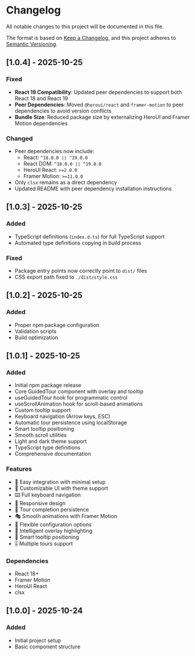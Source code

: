 # Changelog

All notable changes to this project will be documented in this file.

The format is based on [Keep a Changelog](https://keepachangelog.com/en/1.0.0/),
and this project adheres to [Semantic Versioning](https://semver.org/spec/v2.0.0.html).

## [1.0.4] - 2025-10-25

### Fixed
- **React 19 Compatibility**: Updated peer dependencies to support both React 18 and React 19
- **Peer Dependencies**: Moved `@heroui/react` and `framer-motion` to peer dependencies to avoid version conflicts
- **Bundle Size**: Reduced package size by externalizing HeroUI and Framer Motion dependencies

### Changed
- Peer dependencies now include:
  - React: `^18.0.0 || ^19.0.0`
  - React DOM: `^18.0.0 || ^19.0.0`
  - HeroUI React: `>=2.0.0`
  - Framer Motion: `>=11.0.0`
- Only `clsx` remains as a direct dependency
- Updated README with peer dependency installation instructions

## [1.0.3] - 2025-10-25

### Added
- TypeScript definitions (`index.d.ts`) for full TypeScript support
- Automated type definitions copying in build process

### Fixed
- Package entry points now correctly point to `dist/` files
- CSS export path fixed to `./dist/style.css`

## [1.0.2] - 2025-10-25

### Added
- Proper npm package configuration
- Validation scripts
- Build optimization

## [1.0.1] - 2025-10-25

### Added
- Initial npm package release
- Core GuidedTour component with overlay and tooltip
- useGuidedTour hook for programmatic control
- useScrollAnimation hook for scroll-based animations
- Custom tooltip support
- Keyboard navigation (Arrow keys, ESC)
- Automatic tour persistence using localStorage
- Smart tooltip positioning
- Smooth scroll utilities
- Light and dark theme support
- TypeScript type definitions
- Comprehensive documentation

### Features
- 🎯 Easy integration with minimal setup
- 🎨 Customizable UI with theme support
- ⌨️ Full keyboard navigation
- 📱 Responsive design
- 💾 Tour completion persistence
- 🎭 Smooth animations with Framer Motion
- 🔧 Flexible configuration options
- 🎪 Intelligent overlay highlighting
- 📍 Smart tooltip positioning
- 🎚️ Multiple tours support

### Dependencies
- React 18+
- Framer Motion
- HeroUI React
- clsx

## [1.0.0] - 2025-10-24

### Added
- Initial project setup
- Basic component structure
